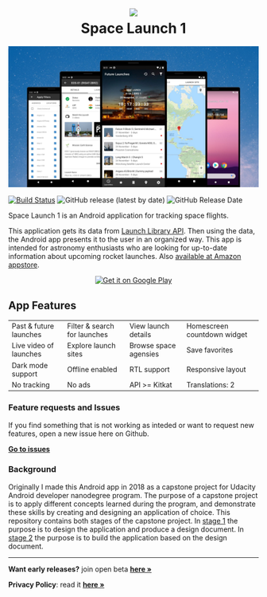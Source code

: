 <h1 align='center'><img src='https://raw.githubusercontent.com/nkrusch/SpaceLaunchOne/master/SpaceLaunchOne/app/src/main/res/mipmap-xxhdpi/ic_launcher_round.png' width="84"><br/>Space Launch 1</h1>

<img src="feature.jpg" alt="app feature" />

[![Build Status](https://app.travis-ci.com/nkrusch/SpaceLaunchOne.svg?branch=master)](https://app.travis-ci.com/nkrusch/SpaceLaunchOne)
![GitHub release (latest by date)](https://img.shields.io/github/v/release/nkrusch/SpaceLaunchOne)
![GitHub Release Date](https://img.shields.io/github/release-date/nkrusch/SpaceLaunchOne)

Space Launch 1 is an Android application for tracking space flights.

This application gets its data from [Launch Library API](https://ll.thespacedevs.com/2.0.0/swagger/). Then using the data, the Android app presents it to the user in an organized way. This app is intended for astronomy enthusiasts who are looking for up-to-date information about upcoming rocket launches.
Also [available at Amazon appstore](https://www.amazon.com/gp/product/B08TB6GDNQ).

<p align="center">
<a href='https://play.google.com/store/apps/details?id=io.github.nkrusch.spacelaunchone'><img alt='Get it on Google Play' height="72" src='https://play.google.com/intl/en_us/badges/images/generic/en_badge_web_generic.png'/></a>
</p>



## App Features

|||||
|---|---|---|---|
| Past & future launches | Filter & search for launches | View launch details | Homescreen countdown widget | 
| Live video of launches | Explore launch sites | Browse space agensies | Save favorites | 
| Dark mode support | Offline enabled | RTL support | Responsive layout | 
| No tracking | No ads | API >= Kitkat | Translations: 2 | 


### Feature requests and Issues

If you find something that is not working as inteded or want to request new features, open a new issue here on Github.

**[Go to issues](https://github.com/nkrusch/SpaceLaunchOne/issues)**

### Background

Originally I made this Android app in 2018 as a capstone project for Udacity Android developer nanodegree program. The purpose of a capstone project is to apply different concepts learned during the program, and demonstrate these skills by creating and designing an application of choice. This repository contains both stages of the capstone project. In [stage 1](https://github.com/nkrusch/SpaceLaunchOne/tree/master/docs/Capstone_Stage1.pdf) the purpose is to design the application and produce a design document. In [stage 2](https://github.com/nkrusch/SpaceLaunchOne/tree/master/SpaceLaunchOne) the purpose is to build the application based on the design document. 

* * *

**Want early releases?** join open beta **[here &raquo;](https://play.google.com/apps/testing/io.github.nkrusch.spacelaunchone)**

**Privacy Policy**: read it **[here &raquo;](https://github.com/nkrusch/SpaceLaunchOne/blob/master/docs/privacy_policy.md)**
